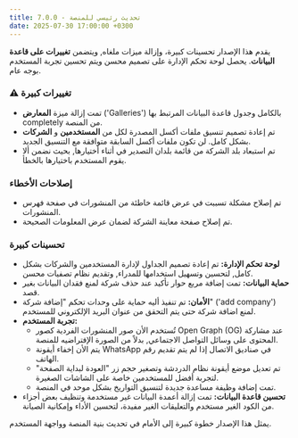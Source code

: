 ```yaml
---
title: 7.0.0 - تحديث رئيسي للمنصة
date: 2025-07-30 17:00:00 +0300
---
```


يقدم هذا الإصدار تحسينات كبيرة، وإزالة ميزات ملغاه, ويتضمن **تغييرات على قاعدة البيانات**. يحصل لوحة تحكم الإدارة على تصميم محسن ويتم تحسين تجربة المستخدم بوجه عام.

### ⚠️ تغييرات كبيرة

*   تمت إزالة ميزة **المعارض** ('Galleries') بالكامل وجدول قاعدة البيانات المرتبط بها completely من المنصة.
*   تم إعادة تصميم تنسيق ملفات أكسل المصدرة لكل من **المستخدمين** و **الشركات** بشكل كامل. لن تكون ملفات أكسل السابقة متوافقة مع التنسيق الجديد.
*   تم استبعاد بلد الشركة من قائمة بلدان التصدير في أثناء أختيارها, بحيث نضمن ألا يقوم المستخدم باختيارها بالخطأ.

### إصلاحات الأخطاء

*   تم إصلاح مشكلة تسببت في عرض قائمة خاطئة من المنشورات في صفحة فهرس المنشورات.
*   تم إصلاح صفحة معاينة الشركة لضمان عرض المعلومات الصحيحة.

### تحسينات كبيرة

*   **لوحة تحكم الإدارة:** تم إعادة تصميم الجداول لإدارة المستخدمين والشركات بشكل كامل, لتحسين وتسهيل استخدامها للمدراء, وتقديم نظام تصفيات محسن.
*   **حماية البيانات:** تمت إضافة مربع حوار تأكيد عند حذف شركة لمنع فقدان البيانات بغير قصد.
*   **الأمان:** تم تنفيذ أليه حماية على وحدات تحكم "إضافة شركة" ('add company') لمنع اضافة شركة حتى يتم التحقق من عنوان البريد الإلكتروني للمستخدم.
*   **تجربة المستخدم:**
    *   تُستخدم الأن صور المنشورات الفردية كصور Open Graph (OG) عند مشاركة المحتوى على وسائل التواصل الاجتماعي, بدلاً من الصورة الإفتراضيه للمنصة.
    *   يتم الأن إخفاء أيقونة WhatsApp في صناديق الاتصال إذا لم يتم تقديم رقم الهاتف.
    *   تم تعديل موضع أيقونة نظام الدردشة وتصغير حجم زر "العودة لبداية الصفحة" لتجربة أفضل للمستخدمين خاصة على الشاشات الصغيرة.
    *   تمت إضافة وظيفة مساعدة جديدة لتنسيق التواريخ بشكل موحد في المنصة.
*   **تحسين قاعدة البيانات:** تمت إزالة أعمدة البيانات غير مستخدمة وتنظيف بعض أجزاء من الكود الغير مستخدم والتعليقات الغير مفيدة، لتحسين الأداء وإمكانية الصيانة.

يمثل هذا الإصدار خطوة كبيرة إلى الأمام في تحديث بنية المنصة وواجهة المستخدم.
